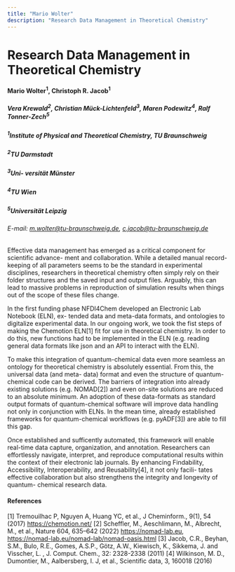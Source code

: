 ```yaml
---
title: "Mario Wolter"
description: "Research Data Management in Theoretical Chemistry"
---
```


# Research Data Management in Theoretical Chemistry

#### Mario Wolter<sup>1</sup>, Christoph R. Jacob<sup>1</sup>
##### Vera Krewald<sup>2</sup>, Christian Mück-Lichtenfeld<sup>3</sup>, Maren Podewitz<sup>4</sup>, Ralf Tonner-Zech<sup>5</sup>

##### <sup>1</sup>Institute of Physical and Theoretical Chemistry, TU Braunschweig
##### <sup>2</sup>TU Darmstadt  
##### <sup>3</sup>Uni- versität Münster  
##### <sup>4</sup>TU Wien  
##### <sup>5</sup>Universität Leipzig


###### E-mail: m.wolter@tu-braunschweig.de, c.jacob@tu-braunschweig.de



Effective data management has emerged as a critical component for scientific advance- ment and collaboration. While a detailed manual record-keeping of all parameters seems to be the standard in experimental disciplines, researchers in theoretical chemistry often simply rely on their folder structures and the saved input and output files. Arguably, this can lead to massive problems in reproduction of simulation results when things out of the scope of these files change.

In the first funding phase NFDI4Chem developed an Electronic Lab Notebook (ELN), ex- tended data and meta-data formats, and ontologies to digitalize experimental data. In our ongoing work, we took the fist steps of making the Chemotion ELN[1] fit for use in theoretical chemistry. In order to do this, new functions had to be implemented in the ELN (e.g. reading general data formats like json and an API to interact with the ELN).

To make this integration of quantum-chemical data even more seamless an ontology for theoretical chemistry is absolutely essential. From this, the universal data (and meta- data) format and even the structure of quantum-chemical code can be derived. The barriers of integration into already existing solutions (e.g. NOMAD[2]) and even on-site solutions are reduced to an absolute minimum. An adoption of these data-formats as standard output formats of quantum-chemical software will improve data handling not only in conjunction with ELNs. In the mean time, already established frameworks for quantum-chemical workflows (e.g. pyADF[3]) are able to fill this gap.

Once established and sufficently automated, this framework will enable real-time data capture, organization, and annotation. Researchers can effortlessly navigate, interpret, and reproduce computational results within the context of their electronic lab journals. By enhancing Findability, Accessibility, Interoperability, and Reusability[4], it not only facili- tates effective collaboration but also strengthens the integrity and longevity of quantum- chemical research data.


#### References

[1] Tremouilhac P, Nguyen A, Huang YC, et al., J Cheminform., 9(1), 54 (2017) https://chemotion.net/
[2] Scheffler, M., Aeschlimann, M., Albrecht, M., et al., Nature 604, 635–642 (2022) https://nomad-lab.eu, https://nomad-lab.eu/nomad-lab/nomad-oasis.html
[3] Jacob, C.R., Beyhan, S.M., Bulo, R.E., Gomes, A.S.P., Götz, A.W., Kiewisch, K., Sikkema, J. and Visscher, L. , J. Comput. Chem., 32: 2328-2338 (2011)
[4] Wilkinson, M. D., Dumontier, M., Aalbersberg, I. J, et al., Scientific data, 3, 160018 (2016)

